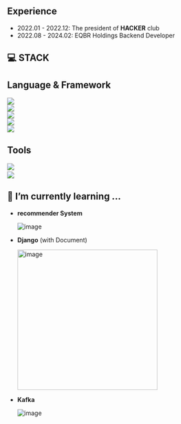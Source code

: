<!-- ## Who AM I -->

## Experience
- 2022.01 - 2022.12: The president of **HACKER** club
- 2022.08 - 2024.02: EQBR Holdings Backend Developer

## 💻 STACK
**Language & Framework**
---
<img src="https://img.shields.io/badge/Node.js-339933?style=flat-square&logo=nodedotjs&logoColor=white"/><br><img src="https://img.shields.io/badge/MySQL-4479A1?style=flat-square&logo=mysql&logoColor=white"/><br><img src="https://img.shields.io/badge/Javascript-F7DF1E?style=flat-square&logo=javascript&logoColor=white"/><br><img src="https://img.shields.io/badge/Spring-6DB33F?style=flat-square&logo=spring&logoColor=white"/><br><img src="https://img.shields.io/badge/Spring Boot-6DB33F?style=flat-square&logo=springboot&logoColor=white"/>


**Tools**
---
<img src="https://img.shields.io/badge/Slack-4A154B?style=flat-square&logo=slack&logoColor=white"/>&nbsp;<br><img src="https://img.shields.io/badge/Git-F05032?style=flat-square&logo=git&logoColor=white"/>


<!-- ![Kang's github stats](https://github-readme-stats.vercel.app/api?username=Kang-bh&show_icons=true&theme=radical) -->
## 📖 I’m currently learning ...
  - **recommender System**
    
    ![image](https://github.com/Kang-bh/Kang-bh/assets/82449613/091c51a6-2e9d-4dbd-b471-bf829c30d6c1)
  - **Django** (with Document)

    <img width="325" alt="image" src="https://github.com/Kang-bh/Kang-bh/assets/82449613/b4292e5b-87cd-469d-9d8b-86e8ddfcc314">

  - **Kafka**

    ![image](https://github.com/Kang-bh/Kang-bh/assets/82449613/e6b4932b-7d3d-44f7-950d-4bb0f90a3229)


